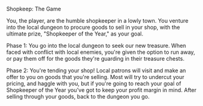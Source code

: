 Shopkeep: The Game

You, the player, are the humble shopkeeper in a lowly town. You venture into the local dungeon to procure goods to sell in your shop, with the ultimate prize, "Shopkeeper of the Year," as your goal. 

Phase 1:
You go into the local dungeon to seek our new treasure. When faced with conflict with local enemies, you're given the option to run away, or pay them off for the goods they're guarding in their treasure chests.

Phase 2:
You're tending your shop! Local patrons will visit and make an offer to you on goods that you're selling. Most will try to undercut your pricing, and haggle with you, but if you're going to reach your goal of Shopkeeper of the Year you've got to keep your profit margin in mind. After selling through your goods, back to the dungeon you go.  
